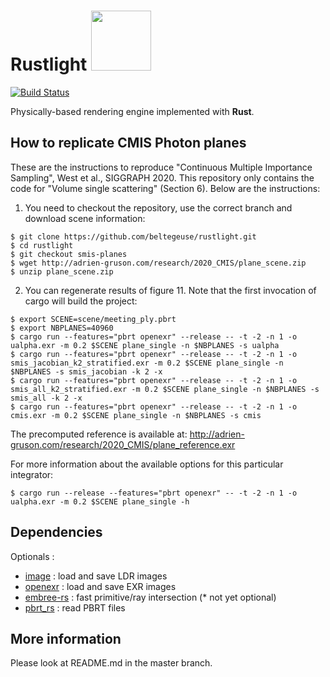 <h1>
Rustlight <img src="http://beltegeuse.s3-website-ap-northeast-1.amazonaws.com/rustlight/logo.png" width="96"> 
</h1>

[![Build Status](https://travis-ci.org/beltegeuse/rustlight.svg?branch=smis-planes)](https://travis-ci.org/beltegeuse/rustlight)

Physically-based rendering engine implemented with **Rust**.

## How to replicate CMIS Photon planes

These are the instructions to reproduce "Continuous Multiple Importance Sampling", West et al., SIGGRAPH 2020. This repository only contains the code for "Volume single scattering" (Section 6). Below are the instructions:

1) You need to checkout the repository, use the correct branch and download scene information:
```shell
$ git clone https://github.com/beltegeuse/rustlight.git
$ cd rustlight
$ git checkout smis-planes
$ wget http://adrien-gruson.com/research/2020_CMIS/plane_scene.zip
$ unzip plane_scene.zip
```

2) You can regenerate results of figure 11. Note that the first invocation of cargo will build the project:
```shell
$ export SCENE=scene/meeting_ply.pbrt
$ export NBPLANES=40960
$ cargo run --features="pbrt openexr" --release -- -t -2 -n 1 -o ualpha.exr -m 0.2 $SCENE plane_single -n $NBPLANES -s ualpha
$ cargo run --features="pbrt openexr" --release -- -t -2 -n 1 -o smis_jacobian_k2_stratified.exr -m 0.2 $SCENE plane_single -n $NBPLANES -s smis_jacobian -k 2 -x
$ cargo run --features="pbrt openexr" --release -- -t -2 -n 1 -o smis_all_k2_stratified.exr -m 0.2 $SCENE plane_single -n $NBPLANES -s smis_all -k 2 -x
$ cargo run --features="pbrt openexr" --release -- -t -2 -n 1 -o cmis.exr -m 0.2 $SCENE plane_single -n $NBPLANES -s cmis
```
The precomputed reference is available at: http://adrien-gruson.com/research/2020_CMIS/plane_reference.exr

For more information about the available options for this particular integrator:
```shell
$ cargo run --release --features="pbrt openexr" -- -t -2 -n 1 -o ualpha.exr -m 0.2 $SCENE plane_single -h
```

## Dependencies

Optionals : 

- [image](https://github.com/image-rs/image) : load and save LDR images
- [openexr](https://github.com/cessen/openexr-rs) : load and save EXR images
- [embree-rs](https://github.com/Twinklebear/embree-rs) : fast primitive/ray intersection (* not yet optional)
- [pbrt_rs](https://github.com/beltegeuse/pbrt_rs) : read PBRT files 

## More information

Please look at README.md in the master branch.
